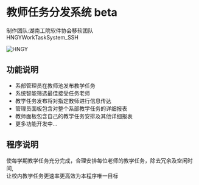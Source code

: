 
# 教师任务分发系统 beta

制作团队:湖南工院软件协会移软团队<br>
HNGYWorkTaskSystem_SSH

![HNGY](http://cdn.dkfirst.cn/taskinfo.png "教师任务分发系统 beta")  

## 功能说明
* 系部管理员在教师池发布教学任务
* 系统智能筛选最佳接受任务老师
* 教学任务发布将对指定教师进行信息传达
* 管理员面板包含对整个系部教学任务的详细报表
* 教师面板包含自己的教学任务安排及其他详细报表
* 更多功能开发中...

## 程序说明
使每学期教学任务充分完成，合理安排每位老师的教学任务，除去冗余及空闲时间,<br>让校内教学任务更速率更高效为本程序唯一目标
<br><br><br><br><br>
